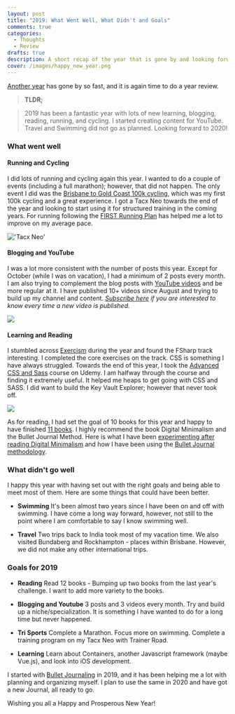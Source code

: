 ```yaml
---
layout: post
title: "2019: What Went Well, What Didn't and Goals"
comments: true
categories:
  - Thoughts
  - Review
drafts: true
description: A short recap of the year that is gone by and looking forward!
cover: /images/happy_new_year.png
---
```


[Another year](http://www.rahulpnath.com/blog/2018-recap/) has gone by so fast, and it is again time to do a year review.

> **TLDR;**

> 2019 has been a fantastic year with lots of new learning, blogging, reading, running, and cycling. I started creating content for YouTube. Travel and Swimming did not go as planned.
> Looking forward to 2020!

### What went well

#### **Running and Cycling**

I did lots of running and cycling again this year. I wanted to do a couple of events (including a full marathon); however, that did not happen. The only event I did was the [Brisbane to Gold Coast 100k cycling](https://www.rahulpnath.com/blog/b2gc2019/), which was my first 100k cycling and a great experience. I got a Tacx Neo towards the end of the year and looking to start using it for structured training in the coming years. For running following the [FIRST Running Plan](https://www.marathon-training-program.com/three-day-program-finish/) has helped me a lot to improve on my average pace.

!['Tacx Neo'](/images/2019_tacx_neo.jpg)

#### **Blogging and YouTube**

I was a lot more consistent with the number of posts this year. Except for October (while I was on vacation), I had a minimum of 2 posts every month. I am also trying to complement the blog posts with [YouTube videos](https://www.youtube.com/user/rahulnathp) and be more regular at it. I have published 10+ videos since August and trying to build up my channel and content. _[Subscribe here](https://www.youtube.com/user/rahulnathp) if you are interested to know every time a new video is published._

[![](/images/2019_youtube_summary.jpg)](https://www.youtube.com/user/rahulnathp)

#### **Learning and Reading**

I stumbled across [Exercism](https://www.rahulpnath.com/blog/exercism/) during the year and found the FSharp track interesting. I completed the core exercises on the track. CSS is something I have always struggled. Towards the end of this year, I took the [Advanced CSS and Sass](https://www.udemy.com/course/advanced-css-and-sass/) course on Udemy. I am halfway through the course and finding it extremely useful. It helped me heaps to get going with CSS and SASS. I did want to build the Key Vault Explorer; however that never took off.

[![](/images/2019_books.jpg)](https://www.goodreads.com/user_challenges/16611361)

As for reading, I had set the goal of 10 books for this year and happy to have finished [11 books](https://www.goodreads.com/user_challenges/16611361). I highly recommend the book Digital Minimalism and the Bullet Journal Method. Here is what I have been [experimenting after reading Digital Minimalism](https://www.rahulpnath.com/blog/digital-minimalism/) and how I have been using the [Bullet Journal methodology](https://www.rahulpnath.com/blog/bullet_journaling/).

### What didn't go well

I happy this year with having set out with the right goals and being able to meet most of them. Here are some things that could have been better.

- **Swimming** It's been almost two years since I have been on and off with swimming. I have come a long way forward, however, not still to the point where I am comfortable to say I know swimming well.

- **Travel** Two trips back to India took most of my vacation time. We also visited Bundaberg and Rockhampton - places within Brisbane. However, we did not make any other international trips.

### Goals for 2019

- **Reading** Read 12 books - Bumping up two books from the last year's challenge. I want to add more variety to the books.

- **Blogging and Youtube** 3 posts and 3 videos every month. Try and build up a niche/specialization. It is something I have wanted to do for a long time but never happened.

- **Tri Sports** Complete a Marathon. Focus more on swimming. Complete a training program on my Tacx Neo with Trainer Road.

- **Learning** Learn about Containers, another Javascript framework (maybe Vue.js), and look into iOS development.

I started with [Bullet Journaling](https://www.rahulpnath.com/blog/bullet_journaling/) in 2019, and it has been helping me a lot with planning and organizing myself. I plan to use the same in 2020 and have got a new Journal, all ready to go.

Wishing you all a Happy and Prosperous New Year!
